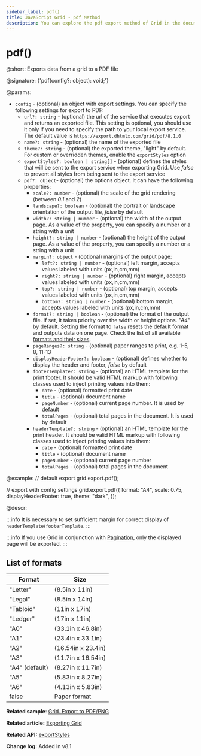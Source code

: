 ```yaml
---
sidebar_label: pdf()
title: JavaScript Grid - pdf Method
description: You can explore the pdf export method of Grid in the documentation of the DHTMLX JavaScript UI library. Browse developer guides and API reference, try out code examples and live demos, and download a free 30-day evaluation version of DHTMLX Suite.
---
```


# pdf()

@short: Exports data from a grid to a PDF file

@signature: {'pdf(config?: object): void;'}

@params:
- `config` - (optional) an object with export settings. You can specify the following settings for export to PDF:
    - `url?: string` - (optional) the url of the service that executes export and returns an exported file. This setting is optional, you should use it only if you need to specify the path to your local export service. The default value is `https://export.dhtmlx.com/grid/pdf/8.1.0`
    - `name?: string` - (optional) the name of the exported file
    - `theme?: string` - (optional) the exported theme, "light" by default. For custom or overridden themes, enable the `exportStyles` option
    - `exportStyles?: boolean | string[]` - (optional) defines the styles that will be sent to the export service when exporting Grid. Use *false* to prevent all styles from being sent to the export service
    - `pdf?: object`- (optional) the options object. It can have the following properties:
        - `scale?: number` - (optional) the scale of the grid rendering (between *0.1* and *2*)
        - `landscape?: boolean` - (optional) the portrait or landscape orientation of the output file, *false* by default
        - `width?: string | number` - (optional) the width of the output page. As a value of the property, you can specify a number or a string with a unit
        - `height?: string | number` - (optional) the height of the output page. As a value of the property, you can specify a number or a string with a unit
        - `margin?: object` - (optional) margins of the output page:
            - `left?: string | number` - (optional) left margin, accepts values labeled with units (px,in,cm,mm)
            - `right?: string | number` - (optional) right margin, accepts values labeled with units (px,in,cm,mm)
            - `top?: string | number` - (optional) top margin, accepts values labeled with units (px,in,cm,mm)
            - `bottom?: string | number` - (optional) bottom margin, accepts values labeled with units (px,in,cm,mm)
        - `format?: string | boolean` - (optional) the format of the output file. If set, it takes priority over the width or height options. *"A4"* by default. Setting the format to `false` resets the default format and outputs data on one page.
        Check the list of all available [formats and their sizes](#list-of-formats).
        - `pageRanges?: string` - (optional) paper ranges to print, e.g. 1-5, 8, 11-13
        - `displayHeaderFooter?: boolean` - (optional) defines whether to display the header and footer, *false* by default
        - `footerTemplate?: string` - (optional) an HTML template for the print footer. It should be valid HTML markup with following classes used to inject printing values into them:
            - `date` - (optional) formatted print date
            - `title` - (optional) document name
            - `pageNumber` - (optional) current page number. It is used by default
            - `totalPages` - (optional) total pages in the document. It is used by default
        - `headerTemplate?: string` - (optional) an HTML template for the print header. It should be valid HTML markup with following classes used to inject printing values into them:
            - `date` - (optional) formatted print date
            - `title` - (optional) document name
            - `pageNumber` - (optional) current page number
            - `totalPages` - (optional) total pages in the document


@example:
// default export
grid.export.pdf();

// export with config settings
grid.export.pdf({
    format: "A4",
    scale: 0.75,
    displayHeaderFooter: true,
    theme: "dark",
});


@descr:

:::info
It is necessary to set sufficient margin for correct display of `headerTemplate`/`footerTemplate`.
:::

:::info
If you use Grid in conjunction with [Pagination](pagination.md), only the displayed page will be exported. 
:::

## List of formats

| Format         | Size               |
| -------------- | ------------------ |
| "Letter"       | (8.5in x 11in)     |
| "Legal"        | (8.5in x 14in)     |
| "Tabloid"      | (11in x 17in)      |
| "Ledger"       | (17in x 11in)      |
| "A0"           | (33.1in x 46.8in)  |
| "A1"           | (23.4in x 33.1in)  |
| "A2"           | (16.54in x 23.4in) |
| "A3"           | (11.7in x 16.54in) |
| "A4" (default) | (8.27in x 11.7in)  |
| "A5"           | (5.83in x 8.27in)  |
| "A6"           | (4.13in x 5.83in)  |
| false          | Paper format       |

**Related sample**: [Grid. Export to PDF/PNG](https://snippet.dhtmlx.com/ti9l91mn)

**Related article:** [Exporting Grid](grid/usage.md#exporting-grid)

**Related API:** [exportStyles](grid/api/grid_exportstyles_config.md)

**Change log:** Added in v8.1
